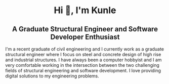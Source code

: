 <h1 align="center">Hi 👋, I'm Kunle</h1>
<h2 align="center"> A Graduate Structural Engineer and Software Developer Enthusiast</h2>
 I'm a recent graduate of civil engineering and I currently work as a graduate structural engineer where I focus on steel and concrete 
 design of high rise and industrial structures. I have always been a computer hobbyist and I am very comfortable working in the intersection between the two challenging fields of structural engineering and software development. I love providing digital solutions to my engineering problems.

